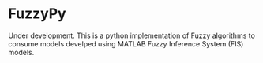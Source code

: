 # FuzzyPy
Under development. This is a python implementation of Fuzzy algorithms to consume models develped using MATLAB Fuzzy Inference System (FIS) models.
